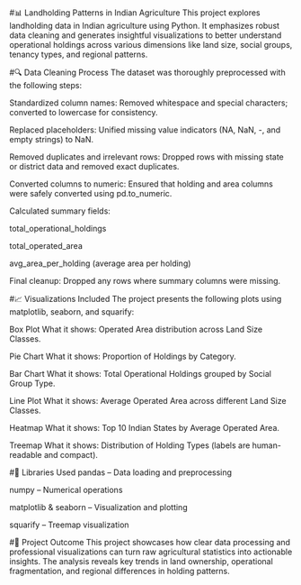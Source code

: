 #📊 Landholding Patterns in Indian Agriculture
This project explores landholding data in Indian agriculture using Python. It emphasizes robust data cleaning and generates insightful visualizations to better understand operational holdings across various dimensions like land size, social groups, tenancy types, and regional patterns.

#🔍 Data Cleaning Process
The dataset was thoroughly preprocessed with the following steps:

Standardized column names: Removed whitespace and special characters; converted to lowercase for consistency.

Replaced placeholders: Unified missing value indicators (NA, NaN, -, and empty strings) to NaN.

Removed duplicates and irrelevant rows: Dropped rows with missing state or district data and removed exact duplicates.

Converted columns to numeric: Ensured that holding and area columns were safely converted using pd.to_numeric.

Calculated summary fields:

total_operational_holdings

total_operated_area

avg_area_per_holding (average area per holding)

Final cleanup: Dropped any rows where summary columns were missing.

#📈 Visualizations Included
The project presents the following plots using matplotlib, seaborn, and squarify:

Box Plot
What it shows: Operated Area distribution across Land Size Classes.

Pie Chart
What it shows: Proportion of Holdings by Category.

Bar Chart
What it shows: Total Operational Holdings grouped by Social Group Type.

Line Plot
What it shows: Average Operated Area across different Land Size Classes.

Heatmap
What it shows: Top 10 Indian States by Average Operated Area.

Treemap
What it shows: Distribution of Holding Types (labels are human-readable and compact).

#🧰 Libraries Used
pandas – Data loading and preprocessing

numpy – Numerical operations

matplotlib & seaborn – Visualization and plotting

squarify – Treemap visualization

#🚀 Project Outcome
This project showcases how clear data processing and professional visualizations can turn raw agricultural statistics into actionable insights. The analysis reveals key trends in land ownership, operational fragmentation, and regional differences in holding patterns.

